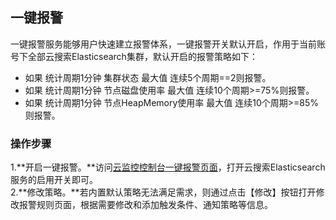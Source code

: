 ## 一键报警
一键报警服务能够用户快速建立报警体系，一键报警开关默认开启，作用于当前账号下全部云搜索Elasticsearch集群，默认开启的报警策略如下：</br>
- 如果 统计周期1分钟 集群状态 最大值 连续5个周期==2则报警。</br>
- 如果 统计周期1分钟  节点磁盘使用率 最大值 连续10个周期>=75%则报警。</br>
- 如果 统计周期1分钟  节点HeapMemory使用率 最大值 连续10个周期>=85%则报警。</br>

### 操作步骤
1.**开启一键报警。**访问[云监控控制台一键报警页面](https://cms-console.jdcloud.com/alarm/oneclick)，打开云搜索Elasticsearch服务的启用开关即可。</br>
2.**修改策略。**若内置默认策略无法满足需求，则通过点击【修改】按钮打开修改报警规则页面，根据需要修改和添加触发条件、通知策略等信息。
